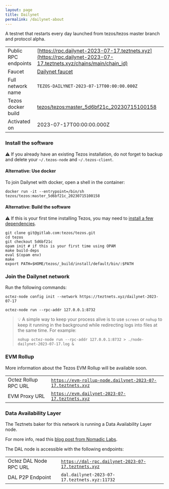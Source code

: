 ```yaml
---
layout: page
title: Dailynet
permalink: /dailynet-about
---
```


A testnet that restarts every day launched from tezos/tezos master branch and protocol alpha.

| | |
|-------|---------------------|
| Public RPC endpoints | [https://rpc.dailynet-2023-07-17.teztnets.xyz](https://rpc.dailynet-2023-07-17.teztnets.xyz/chains/main/chain_id)<br/> |
| Faucet | [Dailynet faucet](https://faucet.dailynet-2023-07-17.teztnets.xyz) |
| Full network name | `TEZOS-DAILYNET-2023-07-17T00:00:00.000Z` |
| Tezos docker build | [tezos/tezos:master_5d6bf21c_20230715100158](https://hub.docker.com/r/tezos/tezos/tags?page=1&ordering=last_updated&name=master_5d6bf21c_20230715100158) |
| Activated on | 2023-07-17T00:00:00.000Z |





### Install the software

⚠️  If you already have an existing Tezos installation, do not forget to backup and delete your `~/.tezos-node` and `~/.tezos-client`.



#### Alternative: Use docker

To join Dailynet with docker, open a shell in the container:

```
docker run -it --entrypoint=/bin/sh tezos/tezos:master_5d6bf21c_20230715100158
```

#### Alternative: Build the software

⚠️  If this is your first time installing Tezos, you may need to [install a few dependencies](https://tezos.gitlab.io/introduction/howtoget.html#setting-up-the-development-environment-from-scratch).

```
git clone git@gitlab.com:tezos/tezos.git
cd tezos
git checkout 5d6bf21c
opam init # if this is your first time using OPAM
make build-deps
eval $(opam env)
make
export PATH=$HOME/tezos/_build/install/default/bin/:$PATH
```

### Join the Dailynet network

Run the following commands:

```
octez-node config init --network https://teztnets.xyz/dailynet-2023-07-17

octez-node run --rpc-addr 127.0.0.1:8732
```

> 💡 A simple way to keep your process alive is to use `screen` or `nohup` to keep it running in the background while redirecting logs into files at the same time. For example:
>
> ```bash=13
> nohup octez-node run --rpc-addr 127.0.0.1:8732 > ./node-dailynet-2023-07-17.log &
> ```


### EVM Rollup

More information about the Tezos EVM Rollup will be available soon.

| | |
|-------|---------------------|
| Octez Rollup RPC URL | [`https://evm-rollup-node.dailynet-2023-07-17.teztnets.xyz`](https://evm-rollup-node.dailynet-2023-07-17.teztnets.xyz/global/block/head) |
| EVM Proxy URL | [`https://evm.dailynet-2023-07-17.teztnets.xyz`](https://evm.dailynet-2023-07-17.teztnets.xyz) |




### Data Availability Layer

The Teztnets baker for this network is running a Data Availability Layer node.

For more info, read this [blog post from Nomadic Labs](https://research-development.nomadic-labs.com/data-availability-layer-tezos.html).

The DAL node is accessible with the following endpoints:

| | |
|-------|---------------------|
| Octez DAL Node RPC URL | [`https://dal-rpc.dailynet-2023-07-17.teztnets.xyz`](https://dal-rpc.dailynet-2023-07-17.teztnets.xyz) |
| DAL P2P Endpoint | `dal.dailynet-2023-07-17.teztnets.xyz:11732` |




